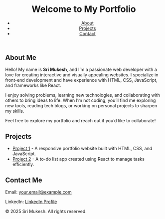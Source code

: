 <!DOCTYPE html>
<html lang="en">
<head>
    <meta charset="UTF-8">
    <meta name="viewport" content="width=device-width, initial-scale=1.0">
    <title>My Portfolio</title>
    <link rel="stylesheet" href="styles.css">
</head>
<body>
    <header>
        <h1>Welcome to My Portfolio</h1>
        <nav>
            <ul>
                <li><a href="#about">About</a></li>
                <li><a href="#projects">Projects</a></li>
                <li><a href="#contact">Contact</a></li>
            </ul>
        </nav>
    </header>
    <main>
        <section id="about">
            <h2>About Me</h2>
            <p>Hello! My name is <strong>Sri Mukesh</strong>, and I’m a passionate web developer with a love for creating interactive and visually appealing websites. I specialize in front-end development and have experience with HTML, CSS, JavaScript, and frameworks like React.</p>
            <p>I enjoy solving problems, learning new technologies, and collaborating with others to bring ideas to life. When I’m not coding, you’ll find me exploring new tools, reading tech blogs, or working on personal projects to sharpen my skills.</p>
            <p>Feel free to explore my portfolio and reach out if you’d like to collaborate!</p>
        </section>
        <section id="projects">
            <h2>Projects</h2>
            <ul>
                <li><a href="https://github.com/srimukesh/project1" target="_blank">Project 1</a> - A responsive portfolio website built with HTML, CSS, and JavaScript.</li>
                <li><a href="https://github.com/srimukesh/project2" target="_blank">Project 2</a> - A to-do list app created using React to manage tasks efficiently.</li>
            </ul>
        </section>
        <section id="contact">
            <h2>Contact Me</h2>
            <p>Email: <a href="mailto:your.email@example.com">your.email@example.com</a></p>
            <p>LinkedIn: <a href="https://linkedin.com/in/yourusername" target="_blank">LinkedIn Profile</a></p>
        </section>
    </main>
    <footer>
        <p>&copy; 2025 Sri Mukesh. All rights reserved.</p>
    </footer>
</body>
</html>
